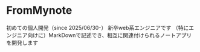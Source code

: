 # FromMynote
初めての個人開発（since 2025/06/30-）
新卒web系エンジニアです
（特にエンジニア向けに）MarkDownで記述でき、相互に関連付けられるノートアプリを開発します
